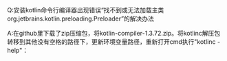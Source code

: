 Q:安装kotlin命令行编译器出现错误“找不到或无法加载主类 org.jetbrains.kotlin.preloading.Preloader”的解决办法

A:在github里下载了zip压缩包，将kotlin-compiler-1.3.72.zip。将kotlinc解压包转移到其他没有空格的路径下，更新环境变量路径，重新打开cmd执行"kotlinc -help"：


